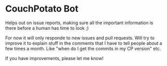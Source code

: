 CouchPotato Bot
=============

Helps out on issue reports, making sure all the important information is there before a human has time to look ;)

For now it will only responde to new issues and pull requests. Will try to improve it to explain stuff in the comments that I have to tell people about a few times a month. Like "when do I get the commits in my CP version" etc.

If you have improvements, please let me know!

